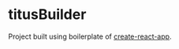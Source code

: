# titusBuilder

Project built using boilerplate of [create-react-app](https://github.com/facebookincubator/create-react-app).
